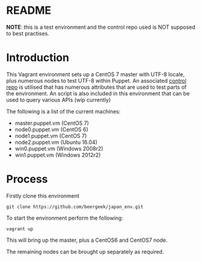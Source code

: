 # README

**NOTE**: this is a test environment and the control repo used is NOT supposed to best practises.

# Introduction

This Vagrant environment sets up a CentOS 7 master with UTF-8 locale, plus numerous nodes to test UTF-8 within Puppet.  An associated [control repo](https://github.com/beergeek/japan_env.git) is utilised that has numerous attributes that are used to test parts of the environment.  An script is also included in this environment that can be used to query various APIs (wip currently)

The following is a list of the current machines:

* master.puppet.vm (CentOS 7)
* node0.puppet.vm (CentOS 6)
* node1.puppet.vm (CentOS 7)
* node2.puppet.vm (Ubuntu 16.04)
* win0.puppet.vm (Windows 2008r2)
* win1.puppet.vm (Windows 2012r2)

# Process

Firstly clone this environment

```shell
git clone https://github.com/beergeek/japan_env.git
```

To start the environment perform the following:

```shell
vagrant up
```

This will bring up the master, plus a CentOS6 and CentOS7 node.

The remaining nodes can be brought up separately as required.
